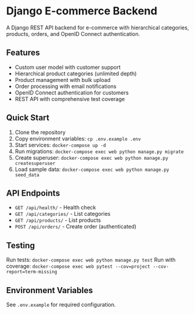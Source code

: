# Django E-commerce Backend

A Django REST API backend for e-commerce with hierarchical categories, products, orders, and OpenID Connect authentication.

## Features

- Custom user model with customer support
- Hierarchical product categories (unlimited depth)
- Product management with bulk upload
- Order processing with email notifications
- OpenID Connect authentication for customers
- REST API with comprehensive test coverage

## Quick Start

1. Clone the repository
2. Copy environment variables: `cp .env.example .env`
3. Start services: `docker-compose up -d`
4. Run migrations: `docker-compose exec web python manage.py migrate`
5. Create superuser: `docker-compose exec web python manage.py createsuperuser`
6. Load sample data: `docker-compose exec web python manage.py seed_data`

## API Endpoints

- `GET /api/health/` - Health check
- `GET /api/categories/` - List categories
- `GET /api/products/` - List products
- `POST /api/orders/` - Create order (authenticated)

## Testing

Run tests: `docker-compose exec web python manage.py test`
Run with coverage: `docker-compose exec web pytest --cov=project --cov-report=term-missing`

## Environment Variables

See `.env.example` for required configuration.